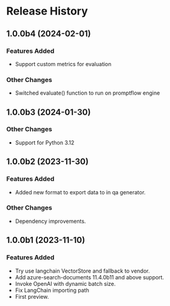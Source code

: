 # Release History

## 1.0.0b4 (2024-02-01)

### Features Added

- Support custom metrics for evaluation

### Other Changes

- Switched evaluate() function to run on promptflow engine

## 1.0.0b3 (2024-01-30)

### Other Changes

- Support for Python 3.12

## 1.0.0b2 (2023-11-30)

### Features Added
 - Added new format to export data to in qa generator.

### Other Changes

- Dependency improvements.

## 1.0.0b1 (2023-11-10)

### Features Added
- Try use langchain VectorStore and fallback to vendor.
- Add azure-search-documents 11.4.0b11 and above support.
- Invoke OpenAI with dynamic batch size.
- Fix LangChain importing path
- First preview.
